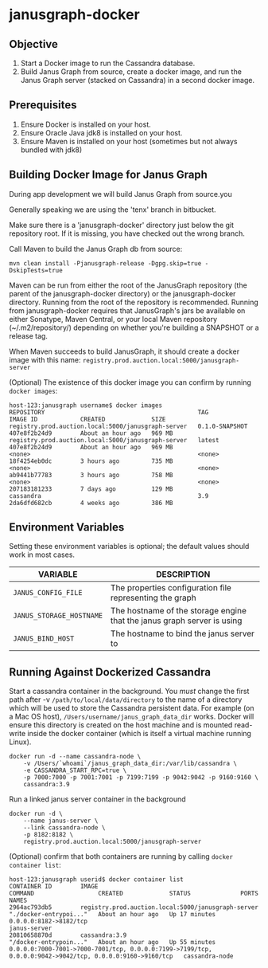 janusgraph-docker
==========

Objective
-----------------------------

1. Start a Docker image to run the Cassandra database.
2. Build Janus Graph from source, create a docker image, and run the Janus Graph server (stacked on Cassandra) in a second docker image.

Prerequisites
-----------------------------
1. Ensure Docker is installed on your host.
2. Ensure Oracle Java jdk8 is installed on your host.
3. Ensure Maven is installed on your host (sometimes but not always bundled with jdk8)

Building Docker Image for Janus Graph
-----------------------------

During app development we will build Janus Graph from source.you

Generally speaking we are using the 'tenx' branch in bitbucket.

Make sure there is a 'janusgraph-docker' directory just below the git repository root. If it is missing, you have checked out the wrong branch.

Call Maven to build the Janus Graph db from source:

`mvn clean install -Pjanusgraph-release -Dgpg.skip=true -DskipTests=true`

Maven can be run from either the root of the JanusGraph repository (the parent of the 
janusgraph-docker directory) or the janusgraph-docker directory.  Running from the root of the 
repository is recommended.  Running from janusgraph-docker requires that JanusGraph's jars be
available on either Sonatype, Maven Central, or your local Maven repository (~/.m2/repository/) 
depending on whether you're building a SNAPSHOT or a release tag.

When Maven succeeds to build JanusGraph, it should create a docker image with this name: `registry.prod.auction.local:5000/janusgraph-server`

(Optional) The existence of this docker image you can confirm by running `docker images`:

    host-123:janusgraph username$ docker images
    REPOSITORY                                           TAG                 IMAGE ID            CREATED             SIZE
    registry.prod.auction.local:5000/janusgraph-server   0.1.0-SNAPSHOT      407e8f2b24d9        About an hour ago   969 MB
    registry.prod.auction.local:5000/janusgraph-server   latest              407e8f2b24d9        About an hour ago   969 MB
    <none>                                               <none>              18f4254eb0dc        3 hours ago         735 MB
    <none>                                               <none>              ab9441b77783        3 hours ago         758 MB
    <none>                                               <none>              207183181233        7 days ago          129 MB
    cassandra                                            3.9                 2da6dfd682cb        4 weeks ago         386 MB

Environment Variables
---------------------

Setting these environment variables is optional; the default values should work in most cases.

| VARIABLE                 | DESCRIPTION                                                             |
|--------------------------|-------------------------------------------------------------------------|
| `JANUS_CONFIG_FILE`      | The properties configuration file representing the graph                |
| `JANUS_STORAGE_HOSTNAME` | The hostname of the storage engine that the janus graph server is using |
| `JANUS_BIND_HOST`        | The hostname to bind the janus server to                                |


Running Against Dockerized Cassandra
------------------------------------

Start a cassandra container in the background. You *must* change the first path after -v `/path/to/local/data/directory` 
to the name of a directory which will be used to store the Cassandra persistent data. For example (on a Mac OS host),
`/Users/username/janus_graph_data_dir` works. Docker will ensure this directory is created on the host machine and
is mounted read-write inside the docker container (which is itself a virtual machine running Linux).

    docker run -d --name cassandra-node \
        -v /Users/`whoami`/janus_graph_data_dir:/var/lib/cassandra \
        -e CASSANDRA_START_RPC=true \
        -p 7000:7000 -p 7001:7001 -p 7199:7199 -p 9042:9042 -p 9160:9160 \
        cassandra:3.9
        
Run a linked janus server container in the background

    docker run -d \
        --name janus-server \
        --link cassandra-node \
        -p 8182:8182 \
        registry.prod.auction.local:5000/janusgraph-server

(Optional) confirm that both containers are running by calling `docker container list`:

    host-123:janusgraph userid$ docker container list
    CONTAINER ID        IMAGE                                                COMMAND                  CREATED             STATUS              PORTS                                                                                                      NAMES
    2964ac793db5        registry.prod.auction.local:5000/janusgraph-server   "./docker-entrypoi..."   About an hour ago   Up 17 minutes       0.0.0.0:8182->8182/tcp                                                                                     janus-server
    20810658870d        cassandra:3.9                                        "/docker-entrypoin..."   About an hour ago   Up 55 minutes       0.0.0.0:7000-7001->7000-7001/tcp, 0.0.0.0:7199->7199/tcp, 0.0.0.0:9042->9042/tcp, 0.0.0.0:9160->9160/tcp   cassandra-node

